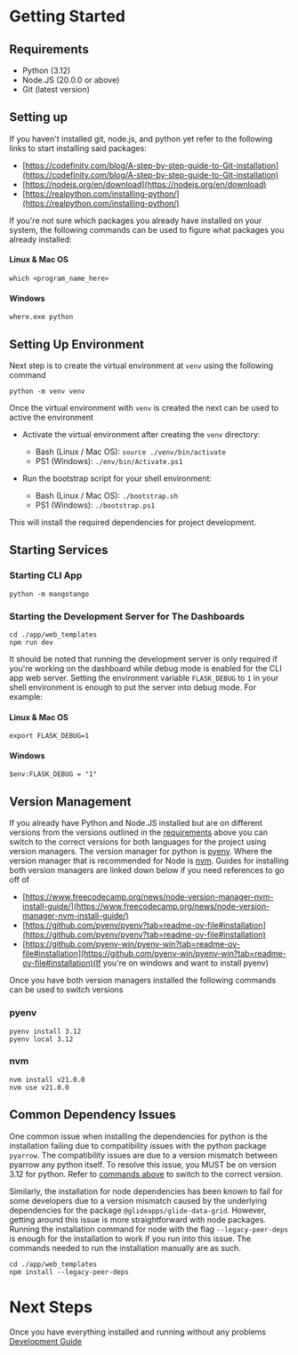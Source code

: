 # Getting Started

## Requirements
- Python (3.12)
- Node.JS (20.0.0 or above)
- Git (latest version)

## Setting up
If you haven't installed git, node.js, and python yet refer to the following links to start installing said packages:
- [https://codefinity.com/blog/A-step-by-step-guide-to-Git-installation](https://codefinity.com/blog/A-step-by-step-guide-to-Git-installation)
- [https://nodejs.org/en/download](https://nodejs.org/en/download)
- [https://realpython.com/installing-python/](https://realpython.com/installing-python/)

If you're not sure which packages you already have installed on your system, the following commands can be used to figure what packages you already installed:

#### Linux & Mac OS
```shell
which <program_name_here>
```

#### Windows
```shell
where.exe python
```

## Setting Up Environment
Next step is to create the virtual environment at `venv` using the following command

```shell
python -m venv venv
```

Once the virtual environment with `venv` is created the next can be used to active the environment

- Activate the virtual environment after creating the `venv` directory:
  - Bash (Linux / Mac OS): `source ./venv/bin/activate`
  - PS1 (Windows): `./env/bin/Activate.ps1`


- Run the bootstrap script for your shell environment:
  - Bash (Linux / Mac OS): `./bootstrap.sh`
  - PS1 (Windows): `./bootstrap.ps1`

This will install the required dependencies for project development.

## Starting Services

### Starting CLI App
```shell
python -m mangotango
```

### Starting the Development Server for The Dashboards
```shell
cd ./app/web_templates
npm run dev
```

It should be noted that running the development server is only required if you're working on the dashboard while debug mode is enabled for the CLI app web server. Setting the environment variable `FLASK_DEBUG` to `1` in your shell environment is enough to put the server into debug mode. For example:

#### Linux & Mac OS
```shell
export FLASK_DEBUG=1
```

#### Windows
```shell
$env:FLASK_DEBUG = "1"
```

## Version Management
If you already have Python and Node.JS installed but are on different versions from the versions outlined in the [requirements](#requirements) above you can switch to the correct versions for both languages for the project using version managers. The version manager for python is [pyenv](https://github.com/pyenv/pyenv). Where the version manager that is recommended for Node is [nvm](https://github.com/nvm-sh/nvm). Guides for installing both version managers are linked down below if you need references to go off of

- [https://www.freecodecamp.org/news/node-version-manager-nvm-install-guide/](https://www.freecodecamp.org/news/node-version-manager-nvm-install-guide/)
- [https://github.com/pyenv/pyenv?tab=readme-ov-file#installation](https://github.com/pyenv/pyenv?tab=readme-ov-file#installation)
- [https://github.com/pyenv-win/pyenv-win?tab=readme-ov-file#installation](https://github.com/pyenv-win/pyenv-win?tab=readme-ov-file#installation)(If you're on windows and want to install pyenv)

Once you have both version managers installed the following commands can be used to switch versions

### pyenv
```shell
pyenv install 3.12
pyenv local 3.12
```

### nvm
```shell
nvm install v21.0.0
nvm use v21.0.0
```

## Common Dependency Issues
One common issue when installing the dependencies for python is the installation failing due to compatibility issues with the python package `pyarrow`. The compatibility issues are due to a version mismatch between pyarrow any python itself. To resolve this issue, you MUST be on version 3.12 for python. Refer to [commands above](#pyenv) to switch to the correct version.

Similarly, the installation for node dependencies has been known to fail for some developers due to a version mismatch caused by the underlying dependencies for the package `@glideapps/glide-data-grid`. However, getting around this issue is more straightforward with node packages. Running the installation command for node with the flag `--legacy-peer-deps` is enough for the installation to work if you run into this issue. The commands needed to run the installation manually are as such.

```shell
cd ./app/web_templates
npm install --legacy-peer-deps
```


# Next Steps
Once you have everything installed and running without any problems
[Development Guide](./dev-guide.md)
